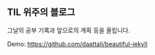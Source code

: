 <h2> TIL 위주의 블로그 </h2>

그날의 공부 기록과 앞으로의 계획 등을 올립니다. 

Demo: https://github.com/daattali/beautiful-jekyll 

